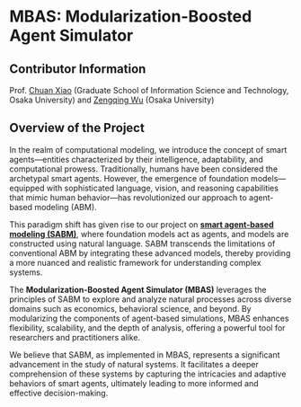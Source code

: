 # MBAS: Modularization-Boosted Agent Simulator

## Contributor Information
Prof. [Chuan Xiao](https://sites.google.com/site/chuanxiao1983/home) (Graduate School of Information Science and Technology, Osaka University) and [Zengqing Wu](https://wuzengqing001225.github.io/) (Osaka University)

## Overview of the Project

In the realm of computational modeling, we introduce the concept of smart agents—entities characterized by their intelligence, adaptability, and computational prowess. Traditionally, humans have been considered the archetypal smart agents. However, the emergence of foundation models—equipped with sophisticated language, vision, and reasoning capabilities that mimic human behavior—has revolutionized our approach to agent-based modeling (ABM).

This paradigm shift has given rise to our project on [**smart agent-based modeling (SABM)**](https://arxiv.org/abs/2311.06330), where foundation models act as agents, and models are constructed using natural language. SABM transcends the limitations of conventional ABM by integrating these advanced models, thereby providing a more nuanced and realistic framework for understanding complex systems.

The **Modularization-Boosted Agent Simulator (MBAS)** leverages the principles of SABM to explore and analyze natural processes across diverse domains such as economics, behavioral science, and beyond. By modularizing the components of agent-based simulations, MBAS enhances flexibility, scalability, and the depth of analysis, offering a powerful tool for researchers and practitioners alike.

We believe that SABM, as implemented in MBAS, represents a significant advancement in the study of natural systems. It facilitates a deeper comprehension of these systems by capturing the intricacies and adaptive behaviors of smart agents, ultimately leading to more informed and effective decision-making.
